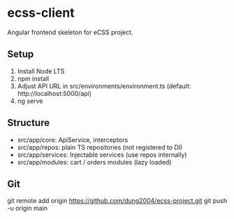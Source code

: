 # ecss-client

Angular frontend skeleton for eCSS project.

## Setup
1. Install Node LTS
2. npm install
3. Adjust API URL in src/environments/environment.ts (default: http://localhost:5000/api)
4. ng serve

## Structure
- src/app/core: ApiService, interceptors
- src/app/repos: plain TS repositories (not registered to DI)
- src/app/services: Injectable services (use repos internally)
- src/app/modules: cart / orders modules (lazy loaded)

## Git
git remote add origin https://github.com/dung2004/ecss-project.git
git push -u origin main
